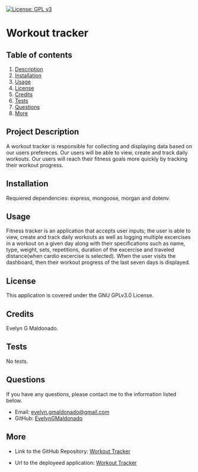 [![License: GPL v3](https://img.shields.io/badge/License-GPLv3-blue.svg)](https://opensource.org/licenses/gpl-3.0)


# Workout tracker

## Table of contents
1. [Description](#description)
2. [Installation](#installation)
3. [Usage](#usage)
4. [License](#license)
5. [Credits](#credits)
6. [Tests](#tests)
7. [Questions](#questions)
8. [More](#more)

<h2 id="description"> Project Description </h2>
A workout tracker is responsible for collecting and displaying data based on our users prefereces. Our users will be able to view, create and track daily workouts. Our users will reach their fitness goals more quickly by tracking their workout progress.

## Installation 
Requiered dependencies: express, mongoose, morgan and dotenv.

## Usage 
Fitness tracker is an application that accepts user inputs; the user is able to view, create and track daily workouts as well as logging multiple excercises in a workout on a given day along with their specifications such as name, type, weight, sets, repetitions, duration of the excercise and traveled distance(when cardio excercise is selected). When the user visits the dashboard, then their workout progress of the last seven days is displayed.

## License 
This application is covered under the GNU GPLv3.0 License.

## Credits 
Evelyn G Maldonado.

## Tests 
No tests.

## Questions 
If you have any questions, please contact me to the information listed below.

* Email: evelyn.gmaldonado@gmail.com
* GitHub: [EvelynGMaldonado](https://github.com/EvelynGMaldonado)

## More

* Link to the GitHub Repository:
[Workout Tracker](https://github.com/EvelynGMaldonado/workout_tracker)

* Url to the deployeed application:
[Workout Tracker]()
